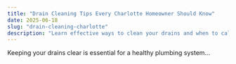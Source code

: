 ```yaml
---
title: "Drain Cleaning Tips Every Charlotte Homeowner Should Know"
date: 2025-06-18
slug: "drain-cleaning-charlotte"
description: "Learn effective ways to clean your drains and when to call a professional plumber in Charlotte."
---
```


Keeping your drains clear is essential for a healthy plumbing system...
